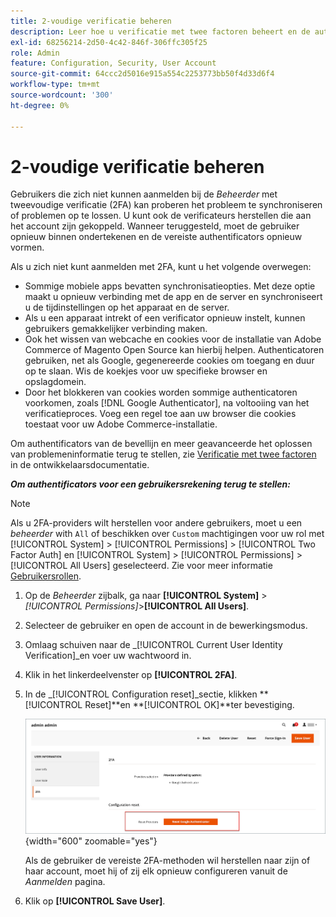 ```yaml
---
title: 2-voudige verificatie beheren
description: Leer hoe u verificatie met twee factoren beheert en de authenticators voor Admin-gebruikers opnieuw instelt.
exl-id: 68256214-2d50-4c42-846f-306ffc305f25
role: Admin
feature: Configuration, Security, User Account
source-git-commit: 64ccc2d5016e915a554c2253773bb50f4d33d6f4
workflow-type: tm+mt
source-wordcount: '300'
ht-degree: 0%

---
```


# 2-voudige verificatie beheren

Gebruikers die zich niet kunnen aanmelden bij de _Beheerder_ met tweevoudige verificatie (2FA) kan proberen het probleem te synchroniseren of problemen op te lossen. U kunt ook de verificateurs herstellen die aan het account zijn gekoppeld. Wanneer teruggesteld, moet de gebruiker opnieuw binnen ondertekenen en de vereiste authentificators opnieuw vormen.

Als u zich niet kunt aanmelden met 2FA, kunt u het volgende overwegen:

- Sommige mobiele apps bevatten synchronisatieopties. Met deze optie maakt u opnieuw verbinding met de app en de server en synchroniseert u de tijdinstellingen op het apparaat en de server.
- Als u een apparaat intrekt of een verificator opnieuw instelt, kunnen gebruikers gemakkelijker verbinding maken.
- Ook het wissen van webcache en cookies voor de installatie van Adobe Commerce of Magento Open Source kan hierbij helpen. Authenticatoren gebruiken, net als Google, gegenereerde cookies om toegang en duur op te slaan. Wis de koekjes voor uw specifieke browser en opslagdomein.
- Door het blokkeren van cookies worden sommige authenticatoren voorkomen, zoals [!DNL Google Authenticator], na voltooiing van het verificatieproces. Voeg een regel toe aan uw browser die cookies toestaat voor uw Adobe Commerce-installatie.

Om authentificators van de bevellijn en meer geavanceerde het oplossen van problemeninformatie terug te stellen, zie [Verificatie met twee factoren](https://developer.adobe.com/commerce/testing/functional-testing-framework/two-factor-authentication/) in de ontwikkelaarsdocumentatie.

**_Om authentificators voor een gebruikersrekening terug te stellen:_**

>[!NOTE]
>
>Als u 2FA-providers wilt herstellen voor andere gebruikers, moet u een _beheerder_ with `All` of beschikken over `Custom` machtigingen voor uw rol met [!UICONTROL System] > [!UICONTROL Permissions] > [!UICONTROL Two Factor Auth] en [!UICONTROL System] > [!UICONTROL Permissions] > [!UICONTROL All Users] geselecteerd. Zie voor meer informatie [Gebruikersrollen](permissions-user-roles.md).

1. Op de _Beheerder_ zijbalk, ga naar **[!UICONTROL System]** > _[!UICONTROL Permissions]_>**[!UICONTROL All Users]**.

1. Selecteer de gebruiker en open de account in de bewerkingsmodus.

1. Omlaag schuiven naar de _[!UICONTROL Current User Identity Verification]_en voer uw wachtwoord in.

1. Klik in het linkerdeelvenster op **[!UICONTROL 2FA]**.

1. In de _[!UICONTROL Configuration reset]_sectie, klikken **[!UICONTROL Reset]**en **[!UICONTROL OK]**ter bevestiging.

   ![Gebruikersaccount - 2FA inschakelen](./assets/admin-2fa-config-reset-providers.png){width="600" zoomable="yes"}

   Als de gebruiker de vereiste 2FA-methoden wil herstellen naar zijn of haar account, moet hij of zij elk opnieuw configureren vanuit de _Aanmelden_ pagina.

1. Klik op **[!UICONTROL Save User]**.
